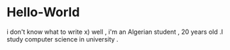 # Hello-World
i don't know what to write x) 
well , i'm an Algerian student , 20 years old .I study computer science in university .
